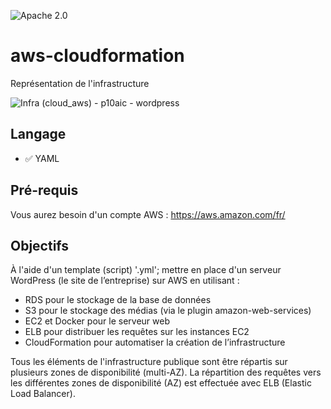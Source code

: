 ![Apache 2.0](https://img.shields.io/badge/apache-2.0-orange)


# aws-cloudformation

Représentation de l'infrastructure

![Infra (cloud_aws) - p10aic - wordpress](https://user-images.githubusercontent.com/46109209/125218939-80a12580-e2b3-11eb-9156-36740de4ee7b.png)


## Langage

 - :white_check_mark: YAML


## Pré-requis
Vous aurez besoin d'un compte AWS : https://aws.amazon.com/fr/


## Objectifs

À l'aide d'un template (script) '.yml'; mettre en place d'un serveur WordPress (le site de l’entreprise) sur AWS en utilisant :
  - RDS pour le stockage de la base de données
  - S3 pour le stockage des médias (via le plugin amazon-web-services)
  - EC2 et Docker pour le serveur web
  - ELB pour distribuer les requêtes sur les instances EC2
  - CloudFormation pour automatiser la création de l’infrastructure

Tous les éléments de l'infrastructure publique sont être répartis sur plusieurs zones de disponibilité (multi-AZ). La répartition des requêtes vers les différentes zones de disponibilité (AZ) est effectuée avec ELB (Elastic Load Balancer).

